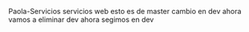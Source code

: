 Paola-Servicios
servicios web
esto es de master
cambio en dev
ahora vamos a eliminar dev
ahora segimos en dev
